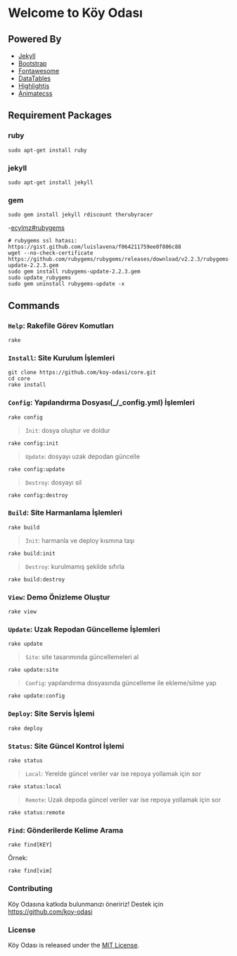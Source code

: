 # Welcome to Köy Odası

## Powered By

 - [Jekyll](http://jekyllrb.com)
 - [Bootstrap](http://getbootstrap.com)
 - [Fontawesome](http://fontawesome.io)
 - [DataTables](http://datatables.net)
 - [Highlightjs](https://highlightjs.org)
 - [Animatecss](https://daneden.github.io/animate.css)

## Requirement Packages

### ruby

	sudo apt-get install ruby

### jekyll

	sudo apt-get install jekyll

### gem

	sudo gem install jekyll rdiscount therubyracer

-[ecylmz#rubygems](https://github.com/ecylmz/glove/blob/master/bin/kur#L59)

	# rubygems ssl hatası: https://gist.github.com/luislavena/f064211759ee0f806c88
	wget --no-check-certificate https://github.com/rubygems/rubygems/releases/download/v2.2.3/rubygems-update-2.2.3.gem
	sudo gem install rubygems-update-2.2.3.gem
	sudo update_rubygems
	sudo gem uninstall rubygems-update -x

## Commands

### `Help`: Rakefile Görev Komutları

	rake

### `Install`: Site Kurulum İşlemleri

	git clone https://github.com/koy-odasi/core.git
	cd core
	rake install

### `Config`: Yapılandırma Dosyası(_/_config.yml) İşlemleri

	rake config

> `İnit`: dosya oluştur ve doldur

	rake config:init

> `Update`: dosyayı uzak depodan güncelle

	rake config:update

> `Destroy`: dosyayı sil

	rake config:destroy

### `Build`: Site Harmanlama İşlemleri

	rake build

> `İnit`: harmanla ve deploy kısmına taşı

	rake build:init

> `Destroy`: kurulmamış şekilde sıfırla

	rake build:destroy

### `View`: Demo Önizleme Oluştur

	rake view

### `Update`: Uzak Repodan Güncelleme İşlemleri

	rake update

> `Site`: site tasarımında güncellemeleri al

	rake update:site

> `Config`: yapılandırma dosyasında güncelleme ile ekleme/silme yap

	rake update:config

### `Deploy`: Site Servis İşlemi

	rake deploy

### `Status`: Site Güncel Kontrol İşlemi

	rake status

> `Local`: Yerelde güncel veriler var ise repoya yollamak için sor

	rake status:local

> `Remote`: Uzak depoda güncel veriler var ise repoya yollamak için sor

	rake status:remote


### `Find`: Gönderilerde Kelime Arama

	rake find[KEY]

Örnek:

	rake find[vim]

### Contributing

Köy Odasına katkıda bulunmanızı öneririz! Destek için https://github.com/koy-odasi

### License

Köy Odası is released under the [MIT License](http://www.opensource.org/licenses/MIT).

